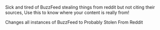 Sick and tired of BuzzFeed stealing things from reddit but not citing their sources,
Use this to know where your content is really from!

Changes all instances of BuzzFeed to Probably Stolen From Reddit